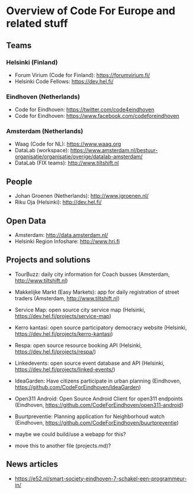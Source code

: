 # Overview of Code For Europe and related stuff

## Teams

### Helsinki (Finland)
 - Forum Virium (Code for Finland): https://forumvirium.fi/
 - Helsinki Code Fellows: https://dev.hel.fi/

### Eindhoven (Netherlands)
 - Code for Eindhoven: https://twitter.com/code4eindhoven
 - Code for Eindhoven: https://www.facebook.com/codeforeindhoven

### Amsterdam (Netherlands)
 - Waag (Code for NL): https://www.waag.org
 - DataLab (workspace): https://www.amsterdam.nl/bestuur-organisatie/organisatie/overige/datalab-amsterdam/
 - DataLab (FIX teams): http://www.tiltshift.nl

## People

 - Johan Groenen (Netherlands): http://www.jgroenen.nl/
 - Riku Oja (Helsinki): http://dev.hel.fi/

## Open Data

 - Amsterdam: http://data.amsterdam.nl/
 - Helsinki Region Infoshare: http://www.hri.fi

## Projects and solutions

 - TourBuzz: daily city information for Coach busses (Amsterdam, http://www.tiltshift.nl)
 - Makkelijke Markt (Easy Markets): app for daily registration of street traders (Amsterdam, http://www.tiltshift.nl)
 - Service Map: open source city service map (Helsinki, https://dev.hel.fi/projects/service-map)
 - Kerro kantasi: open source participatory democracy website (Helsinki, https://dev.hel.fi/projects/kerro-kantasi)
 - Respa: open source resource booking API (Helsinki, https://dev.hel.fi/projects/respa/)
 - Linkedevents: open source event database and API (Helsinki, https://dev.hel.fi/projects/linked-events/)
 - IdeaGarden: Have citizens participate in urban planning (Eindhoven, https://github.com/CodeForEindhoven/IdeaGarden)
 - Open311 Android: Open Source Android Client for open311 endpoints (Eindhoven, https://github.com/CodeForEindhoven/open311-android)
 - Buurtpreventie: Planning application for Neighborhoud watch (Eindhoven, https://github.com/CodeForEindhoven/buurtpreventie)
 
 - maybe we could build/use a webapp for this?
 - move this to another file (projects.md)?

## News articles

 - https://e52.nl/smart-society-eindhoven-7-schakel-een-programmeur-in/
